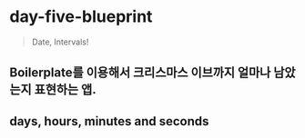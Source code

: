 # day-five-blueprint

> Date, Intervals!

## Boilerplate를 이용해서 크리스마스 이브까지 얼마나 남았는지 표현하는 앱.

## days, hours, minutes and seconds
